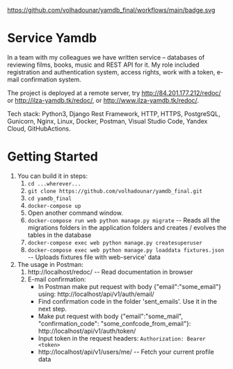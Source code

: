 https://github.com/volhadounar/yamdb_final/workflows/main/badge.svg

Service Yamdb
=================================

In a team with my colleagues we have written service – databases of reviewing films, books, music and
REST API for it. My role included registration and authentication system, access rights, work with a token, e-mail confirmation system.

The project is deployed at a remote server, try http://84.201.177.212/redoc/ or http://ilza-yamdb.tk/redoc/, or http://www.ilza-yamdb.tk/redoc/.

Tech stack: Python3, Django Rest Framework, HTTP, HTTPS, PostgreSQL, Gunicorn, Nginx, Linux, Docker, Postman, Visual Studio Code, Yandex Cloud, GitHubActions.

Getting Started
===============

1. You can build it in steps:
    1. ``cd ...wherever...``
    2. ``git clone https://github.com/volhadounar/yamdb_final.git``
    3. ``cd yamdb_final``
    4. ``docker-compose up``
    5. Open another command window.
    6. ``docker-compose run web python manage.py migrate`` -- Reads all the migrations folders in the application folders and creates / evolves the tables in the database
    7. ``docker-compose exec web python manage.py createsuperuser``
    8. ``docker-compose exec web python manage.py loaddata fixtures.json`` -- Uploads fixtures file with web-service' data
2. The usage in Postman:
    1. http://localhost/redoc/ -- Read documentation in browser
    2. E-mail confirmation:
        - In Postman make put request with body {"email":"some_email"} using:
        http://localhost/api/v1/auth/email/
        - Find confirmation code in the folder 'sent_emails'. Use it in the next step.
        - Make put request with body {"email":"some_mail", "confirmation_code": "some_confcode_from_email"}:
        http://localhost/api/v1/auth/token/
        - Input token in the request headers: `Authorization: Bearer <token>`
        - http://localhost/api/v1/users/me/ -- Fetch your current profile data





